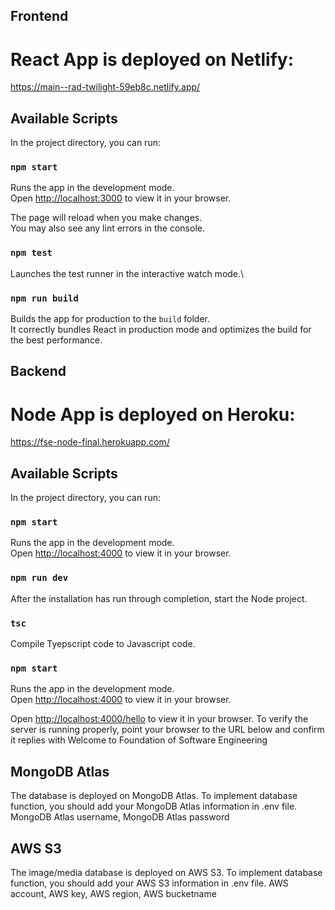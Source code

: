 
## Frontend
# React App is deployed on Netlify:
https://main--rad-twilight-59eb8c.netlify.app/

## Available Scripts

In the project directory, you can run:

### `npm start`

Runs the app in the development mode.\
Open [http://localhost:3000](http://localhost:3000) to view it in your browser.

The page will reload when you make changes.\
You may also see any lint errors in the console.

### `npm test`

Launches the test runner in the interactive watch mode.\

### `npm run build`

Builds the app for production to the `build` folder.\
It correctly bundles React in production mode and optimizes the build for the best performance.


## Backend
# Node App is deployed on Heroku:
https://fse-node-final.herokuapp.com/

## Available Scripts

In the project directory, you can run:

### `npm start`

Runs the app in the development mode.\
Open [http://localhost:4000](http://localhost:4000) to view it in your browser.

### `npm run dev`

After the installation has run through completion, start the Node project.

### `tsc`

Compile Tyepscript code to Javascript code.

### `npm start`

Runs the app in the development mode.\
Open [http://localhost:4000](http://localhost:4000) to view it in your browser.

Open [http://localhost:4000/hello](http://localhost:400/hello) to view it in your browser.
To verify the server is running properly, point your browser to the URL below and 
confirm it replies with Welcome to Foundation of Software Engineering


## MongoDB Atlas

The database is deployed on MongoDB Atlas. To implement database function, you should add your MongoDB Atlas information in .env file.
MongoDB Atlas username, MongoDB Atlas password

## AWS S3

The image/media database is deployed on AWS S3. To implement database function, you should add your AWS S3 information in .env file.
AWS account, AWS key, AWS region, AWS bucketname